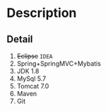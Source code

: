 # Description

## Detail

1. ~~Eclipse~~ `IDEA`
2. Spring+SpringMVC+Mybatis
3. JDK 1.8
4. MySql 5.7
5. Tomcat 7.0
6. Maven
7. Git